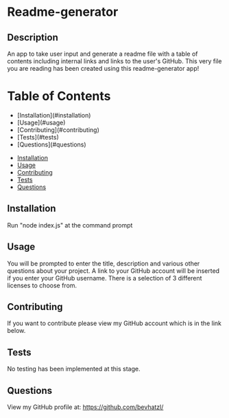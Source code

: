 # Readme-generator

## Description
An app to take user input and generate a readme file with a table of contents including internal links and links to the user's GitHub. This very file you are reading has been created using this readme-generator app!
# Table of Contents
<ul>
<li>[Installation](#installation)</li>
<li>[Usage](#usage)</li>
<li>[Contributing](#contributing)</li>
<li>[Tests](#tests)</li>
<li>[Questions](#questions)</li>
</ul>

* [Installation](#installation)
* [Usage](#usage)
* [Contributing](#contributing)
* [Tests](#tests)
* [Questions](#questions)

               
## Installation
Run "node index.js" at the command prompt
## Usage
You will be prompted to enter the title, description and various other questions about your project. A link to your GitHub account will be inserted if you enter your GitHub username. There is a selection of 3 different licenses to choose from.
## Contributing
If you want to contribute please view my GitHub account which is in the link below.
## Tests
No testing has been implemented at this stage.
## Questions
View my GitHub profile at: <a href="https://github.com/bevhatzl">https://github.com/bevhatzl/</a>